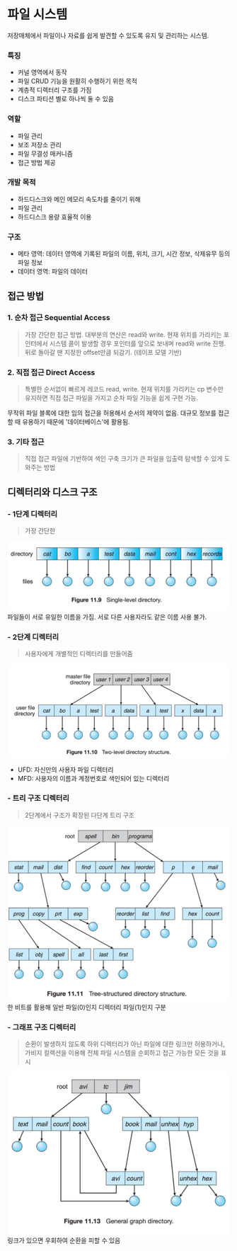 # 파일 시스템
저장매체에서 파일이나 자료를 쉽게 발견할 수 있도록 유지 및 관리하는 시스템.

### 특징
- 커널 영역에서 동작
- 파일 CRUD 기능을 원활히 수행하기 위한 목적
- 계층적 디렉터리 구조를 가짐
- 디스크 파티션 별로 하나씩 둘 수 있음

### 역할
- 파일 관리
- 보조 저장소 관리
- 파일 무결성 매커니즘
- 접근 방법 제공

### 개발 목적
- 하드디스크와 메인 메모리 속도차를 줄이기 위해
- 파일 관리
- 하드디스크 용량 효율적 이용

### 구조
- 메타 영역: 데이터 영역에 기록된 파일의 이름, 위치, 크기, 시간 정보, 삭제유무 등의 파일 정보
- 데이터 영역: 파일의 데이터

## 접근 방법
### 1. 순차 접근 Sequential Access
> 가장 간단한 접근 방법. 대부분의 연산은 read와 write.
현재 위치를 가리키는 포인터에서 시스템 콜이 발생할 경우 포인터를 앞으로 보내며 read와 write 진행. 뒤로 돌아갈 땐 지정한 offset만큼 되감기. (테이프 모델 기반)
### 2. 직접 접근 Direct Access
> 특별한 순서없이 빠르게 레코드 read, write.
현재 위치를 가리키는 cp 변수만 유지하면 직접 접근 파일을 가지고 순차 파일 기능을 쉽게 구현 가능.

무작위 파일 블록에 대한 임의 접근을 허용해서 순서의 제약이 없음. 대규모 정보를 접근할 때 유용하기 때문에 '데이터베이스'에 활용됨.
### 3. 기타 접근
> 직접 접근 파일에 기반하여 색인 구축
크기가 큰 파일을 입출력 탐색할 수 있게 도와주는 방법

## 디렉터리와 디스크 구조
### - 1단계 디렉터리
> 가장 간단한 

![alt text](source/image.png)
파일들이 서로 유일한 이름을 가짐. 서로 다른 사용자라도 같은 이름 사용 불가.
### - 2단계 디렉터리
> 사용자에게 개별적인 디렉터리를 만들어줌

![alt text](source/image-1.png)
- UFD: 자신만의 사용자 파일 디렉터리
- MFD: 사용자의 이름과 계정번호로 색인되어 있는 디렉터리

### - 트리 구조 디렉터리
> 2단계에서 구조가 확장된 다단계 트리 구조

![alt text](source/image-2.png)
한 비트를 활용해 일반 파일(0)인지 디렉터리 파일(1)인지 구분

### - 그래프 구조 디렉터리
> 순환이 발생하지 않도록 하위 디렉터리가 아닌 파일에 대한 링크만 허용하거나, 가비지 컬렉션을 이용해 전체 파일 시스템을 순회하고 접근 가능한 모든 것을 표시

![alt text](source/image-3.png)
링크가 있으면 우회하여 순환을 피할 수 있음